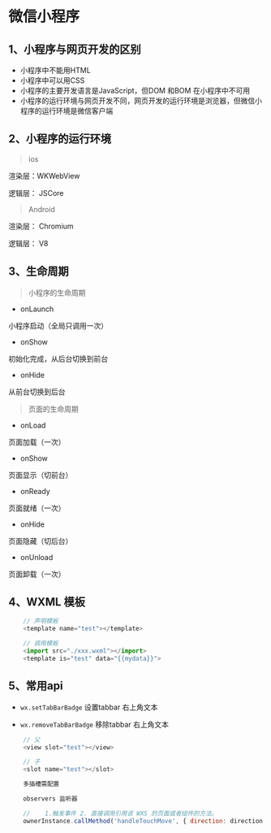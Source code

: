# 微信小程序

## 1、小程序与网页开发的区别

+ 小程序中不能用HTML
+ 小程序中可以用CSS
+ 小程序的主要开发语言是JavaScript，但DOM 和BOM 在小程序中不可用
+ 小程序的运行环境与网页开发不同，网页开发的运行环境是浏览器，但微信小程序的运行环境是微信客户端

## 2、小程序的运行环境

> ios

渲染层：WKWebView

逻辑层： JSCore

> Android

渲染层： Chromium

逻辑层： V8

## 3、生命周期

> 小程序的生命周期

+ onLaunch

小程序启动（全局只调用一次）

+ onShow

初始化完成，从后台切换到前台

+ onHide

从前台切换到后台

> 页面的生命周期

+ onLoad

页面加载（一次）

+ onShow

页面显示（切前台）

+ onReady

页面就绪（一次）

+ onHide

页面隐藏（切后台）

+ onUnload

页面卸载（一次）

## 4、WXML 模板

```javascript
    // 声明模板
    <template name="test"></template>

    // 调用模板
    <import src="./xxx.wxml"></import>
    <template is="test" data="{{mydata}}">
```

## 5、常用api

+ `wx.setTabBarBadge` 设置tabbar 右上角文本

+ `wx.removeTabBarBadge` 移除tabbar 右上角文本

```javascript
    // 父
    <view slot="test"></view>

    // 子
    <slot name="test"></slot>

    多插槽需配置

    observers 监听器

    //    1.触发事件 2. 直接调用引用该 WXS 的页面或者组件的方法。
    ownerInstance.callMethod('handleTouchMove', { direction: direction })
